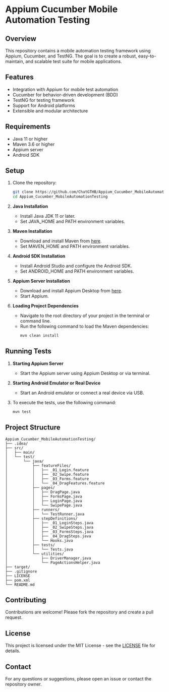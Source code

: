 
# Appium Cucumber Mobile Automation Testing

## Overview

This repository contains a mobile automation testing framework using Appium, Cucumber, and TestNG. The goal is to create a robust, easy-to-maintain, and scalable test suite for mobile applications.

## Features

- Integration with Appium for mobile test automation
- Cucumber for behavior-driven development (BDD)
- TestNG for testing framework
- Support for Android platforms
- Extensible and modular architecture

## Requirements

- Java 11 or higher
- Maven 3.6 or higher
- Appium server
- Android SDK

## Setup

1. Clone the repository:
   ```sh
   git clone https://github.com/ChatGTHB/Appium_Cucumber_MobileAutomationTesting.git
   cd Appium_Cucumber_MobileAutomationTesting
   ```

2. **Java Installation**
   - Install Java JDK 11 or later.
   - Set JAVA_HOME and PATH environment variables.

3. **Maven Installation**
   - Download and install Maven from [here](https://maven.apache.org/download.cgi).
   - Set MAVEN_HOME and PATH environment variables.

4. **Android SDK Installation**
   - Install Android Studio and configure the Android SDK.
   - Set ANDROID_HOME and PATH environment variables.

5. **Appium Server Installation**
   - Download and install Appium Desktop from [here](https://github.com/appium/appium-desktop/releases).
   - Start Appium.

6. **Loading Project Dependencies**
   - Navigate to the root directory of your project in the terminal or command line.
   - Run the following command to load the Maven dependencies:
     ```sh
     mvn clean install
     ```

## Running Tests

1. **Starting Appium Server**
   - Start the Appium server using Appium Desktop or via terminal.

2. **Starting Android Emulator or Real Device**
   - Start an Android emulator or connect a real device via USB.

3. To execute the tests, use the following command:
   ```sh
   mvn test
   ```

## Project Structure

```
Appium_Cucumber_MobileAutomationTesting/
├── .idea/
├── src/
│   ├── main/
│   └── test/
│       └── java/
│           ├── featureFiles/
│           │   ├── _01_Login.feature
│           │   ├── _02_Swipe.feature
│           │   ├── _03_Forms.feature
│           │   └── _04_DragFeatures.feature
│           ├── pages/
│           │   ├── DragPage.java
│           │   ├── FormsPage.java
│           │   ├── LoginPage.java
│           │   └── SwipePage.java
│           ├── runners/
│           │   └── TestRunner.java
│           ├── stepDefinitions/
│           │   ├── _01_LoginSteps.java
│           │   ├── _02_SwipeSteps.java
│           │   ├── _03_FormsSteps.java
│           │   ├── _04_DragSteps.java
│           │   └── Hooks.java
│           ├── tests/
│           │   └── Tests.java
│           └── utilities/
│               ├── DriverManager.java
│               └── PageActionsHelper.java
├── target/
├── .gitignore
├── LICENSE
├── pom.xml
└── README.md
```

## Contributing

Contributions are welcome! Please fork the repository and create a pull request.

## License

This project is licensed under the MIT License - see the [LICENSE](LICENSE) file for details.

## Contact

For any questions or suggestions, please open an issue or contact the repository owner.

